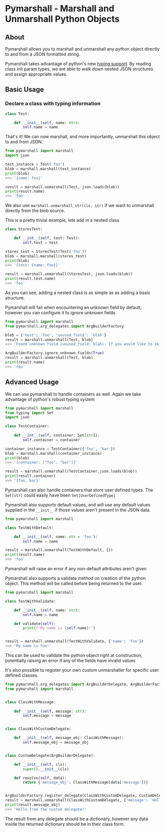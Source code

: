 # Pymarshall - Marshall and Unmarshall Python Objects

## About
Pymarshall allows you to marshall and unmarshall any python object directly to and from a JSON formatted string. 

Pymarshall takes advantage of python's new [typing support](https://docs.python.org/3/library/typing.html). By reading class init param types, we are able to walk down nested JSON structures and assign appropriate values.

## Basic Usage

### Declare a class with typing information 

```python
class Test:

    def __init__(self, name: str):
        self.name = name
```

That's it! We can now marshall, and more importantly, unmarshall this object to and from JSON.

```python
from pymarshall import marshall
import json

test_instance = Test('foo')
blob = marshall.marshall(test_instance)
print(blob)
>>> '{name: foo}'

result = marshall.unmarshall(Test, json.loads(blob))
print(result.name)
>>> 'foo'
```

We also use `marshall.unmarshall_str(cls, str)` if we want to unmarshall directly from the blob source.

This is a pretty trivial example, lets add in a nested class

```python
class StoresTest:

    def __int__(self, test: Test):
        self.test = test

stores_test = StoresTest(Test('foo'))
blob = marshall.marshall(stores_test)
print(blob)
>>> '{test: {name: foo}}'

result = marshall.unmarshall(StoresTest, json.loads(blob))
print(result.test.name)
>>> 'foo'
```

As you can see, adding a nested class is as simple as as adding a basic structure.

Pymarshall will fail when encountering an unknown field by default, however you can configure it to ignore unknown fields

```python
from pymarshall import marshall
from pymarshall.arg_delegates import ArgBuilderFactory

blob = {'test': 'foo', 'unused_field': 'blah'}
result = marshall.unmarshall(Test, blob)
>>> 'Found unknown field (unused_field: blah). If you would like to skip unknown fields set ArgBuilderFactory.ignore_unknown_fields(True)'

ArgBuilderFactory.ignore_unknown_fields(True)
result = marshall.unmarshall(Test, blob)
print(result.name)
>>> 'foo'
```

## Advanced Usage

We can use pymarshall to handle containers as well. Again we take advantage of python's robust typing system

```python
from pymarshall import marshall
from typing import Set
import json

class TestContainer:
    
    def __int__(self, container: Set[str]):
        self.container = container

container_instance = TestContainer({'foo', 'bar'})        
blob = marshall.marshall(container_instance)
print(blob)
>>> '{container: ["foo", "bar"]}'

result = marshall.unmarshall(TestContainer,json.loads(blob))
print(result.container)
>>> '{foo, bar}'
```

Pymarshall can also handle containers that store user defined types. The `Set[str]` could easily have been `Set[UserDefinedType]`

Pymarshall also supports default values, and will use any default values supplied in the `__init__` if those values aren't present in the JSON data.

```python
from pymarshall import marshall

class TestWithDefault:

    def __init__(self, name: str = 'foo'):
        self.name = name

result = marshall.unmarshall(TestWithDefault, {})
print(result.name)
>>> 'foo'
```
Pymarshall will raise an error if any non-default attributes aren't given

Pymarshall also supports a validate method on creation of the python object. This method will be called before being returned to the user.

```python
from pymarshall import marshall

class TestWithValidate:

    def __init__(self, name: str):
        self.name = name

    def validate(self):
        print(f'My name is {self.name}!')


result = marshall.unmarshall(TestWithValidate, {'name': 'foo'})
>>> 'My name is foo!'
```

This can be used to validate the python object right at construction, potentially raising an error if any of the fields have invalid values

It's also possible to register your own custom unmarshaller for specific user defined classes.

```python
from pymarshall.arg_delegates import ArgBuilderDelegate, ArgBuilderFactory
from pymarshall import marshall


class ClassWithMessage:
    
    def __init__(self, message: str):
        self.message = message


class ClassWithCustomDelegate:

    def __init__(self, message_obj: ClassWithMessage):
        self.message_obj = message_obj


class CustomDelegate(ArgBuilderDelegate):

    def __init__(self, cls):
        super().__init__(cls)

    def resolve(self, data):
        return {'message_obj': ClassWithMessage(data['message'])}


ArgBuilderFactory.register_delegate(ClassWithCustomDelegate, CustomDelegate)
result = marshall.unmarshall(ClassWithCustomDelegate, {'message': 'Hello from the custom delegate!'})
print(result.message_obj)
>>> 'Hello from the custom delegate!'
```

The result from any delegate should be a dictionary, however any data inside the returned dictionary should be in their class form. 

